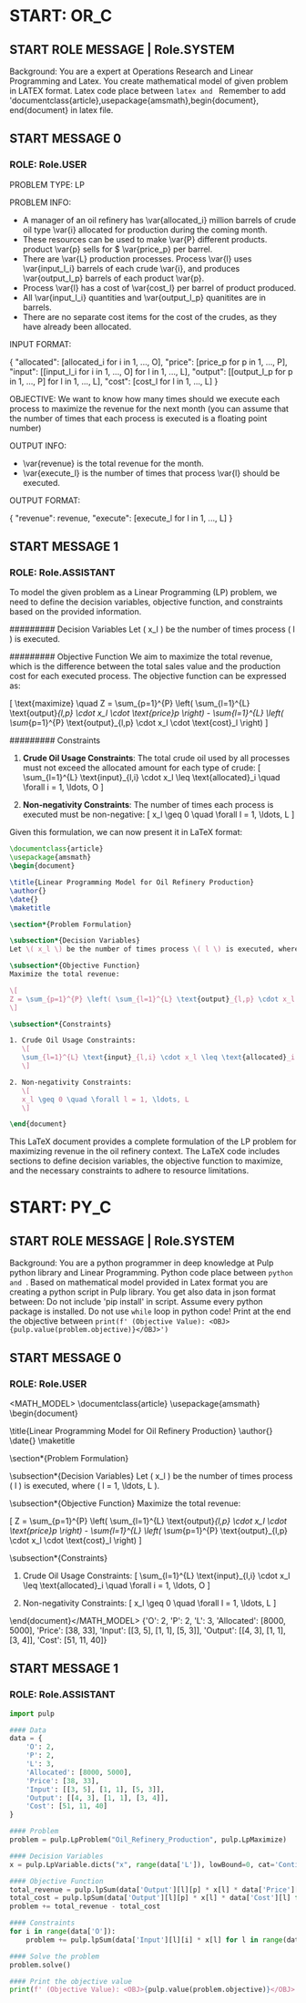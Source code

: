 # START: OR_C 
## START ROLE MESSAGE | Role.SYSTEM 
Background: You are a expert at Operations Research and Linear Programming and Latex. You create mathematical model of given problem in LATEX format. Latex code place between ```latex and ``` Remember to add 'documentclass{article},usepackage{amsmath},begin{document}, end{document} in latex file. 
## START MESSAGE 0 
### ROLE: Role.USER
<DESCRIPTION>
PROBLEM TYPE: LP

PROBLEM INFO: 

- A manager of an oil refinery has \var{allocated_i} million barrels of crude oil type \var{i} allocated for production during the coming month. 
- These resources can be used to make \var{P} different products. product \var{p} sells for $ \var{price_p} per barrel.
- There are \var{L} production processes. Process \var{l} uses \var{input_l_i} barrels of each crude \var{i}, and produces \var{output_l_p} barrels of each product \var{p}. 
- Process \var{l} has a cost of \var{cost_l} per barrel of product produced.
- All \var{input_l_i} quantities and \var{output_l_p} quanitites are in barrels. 
- There are no separate cost items for the cost of the crudes, as they have already been allocated.

INPUT FORMAT: 

{
    "allocated": [allocated_i for i in 1, ..., O],
    "price": [price_p for p in 1, ..., P],
    "input": [[input_l_i for i in 1, ..., O] for l in 1, ..., L],
    "output": [[output_l_p for p in 1, ..., P] for l in 1, ..., L],
    "cost": [cost_l for l in 1, ..., L]
}

OBJECTIVE: We want to know how many times should we execute each process to maximize the revenue for the next month (you can assume that the number of times that each process is executed is a floating point number)

OUTPUT INFO:

- \var{revenue} is the total revenue for the month.
- \var{execute_l} is the number of times that process \var{l} should be executed.

OUTPUT FORMAT:

{
    "revenue": revenue,
    "execute": [execute_l for l in 1, ..., L]
}

</DESCRIPTION>


## START MESSAGE 1 
### ROLE: Role.ASSISTANT
To model the given problem as a Linear Programming (LP) problem, we need to define the decision variables, objective function, and constraints based on the provided information.

######### Decision Variables
Let \( x_l \) be the number of times process \( l \) is executed.

######### Objective Function
We aim to maximize the total revenue, which is the difference between the total sales value and the production cost for each executed process. The objective function can be expressed as:

\[
\text{maximize} \quad Z = \sum_{p=1}^{P} \left( \sum_{l=1}^{L} \text{output}_{l,p} \cdot x_l \cdot \text{price}_p \right) - \sum_{l=1}^{L} \left( \sum_{p=1}^{P} \text{output}_{l,p} \cdot x_l \cdot \text{cost}_l \right)
\]

######### Constraints
1. **Crude Oil Usage Constraints**: The total crude oil used by all processes must not exceed the allocated amount for each type of crude:
   \[
   \sum_{l=1}^{L} \text{input}_{l,i} \cdot x_l \leq \text{allocated}_i \quad \forall i = 1, \ldots, O
   \]

2. **Non-negativity Constraints**: The number of times each process is executed must be non-negative:
   \[
   x_l \geq 0 \quad \forall l = 1, \ldots, L
   \]

Given this formulation, we can now present it in LaTeX format:

```latex
\documentclass{article}
\usepackage{amsmath}
\begin{document}

\title{Linear Programming Model for Oil Refinery Production}
\author{}
\date{}
\maketitle

\section*{Problem Formulation}

\subsection*{Decision Variables}
Let \( x_l \) be the number of times process \( l \) is executed, where \( l = 1, \ldots, L \).

\subsection*{Objective Function}
Maximize the total revenue:

\[
Z = \sum_{p=1}^{P} \left( \sum_{l=1}^{L} \text{output}_{l,p} \cdot x_l \cdot \text{price}_p \right) - \sum_{l=1}^{L} \left( \sum_{p=1}^{P} \text{output}_{l,p} \cdot x_l \cdot \text{cost}_l \right)
\]

\subsection*{Constraints}

1. Crude Oil Usage Constraints:
   \[
   \sum_{l=1}^{L} \text{input}_{l,i} \cdot x_l \leq \text{allocated}_i \quad \forall i = 1, \ldots, O
   \]

2. Non-negativity Constraints:
   \[
   x_l \geq 0 \quad \forall l = 1, \ldots, L
   \]

\end{document}
```

This LaTeX document provides a complete formulation of the LP problem for maximizing revenue in the oil refinery context. The LaTeX code includes sections to define decision variables, the objective function to maximize, and the necessary constraints to adhere to resource limitations.

# START: PY_C 
## START ROLE MESSAGE | Role.SYSTEM 
Background: You are a python programmer in deep knowledge at Pulp python library and Linear Programming. Python code place between ```python and ```. Based on mathematical model provided in Latex format you are creating a python script in Pulp library. You get also data in json format between: <DATA></DATA> Do not include 'pip install' in script. Assume every python package is installed. Do not use `while` loop in python code! Print at the end the objective between <OBJ></OBJ> `print(f' (Objective Value): <OBJ>{pulp.value(problem.objective)}</OBJ>')` 
## START MESSAGE 0 
### ROLE: Role.USER
<MATH_MODEL>
\documentclass{article}
\usepackage{amsmath}
\begin{document}

\title{Linear Programming Model for Oil Refinery Production}
\author{}
\date{}
\maketitle

\section*{Problem Formulation}

\subsection*{Decision Variables}
Let \( x_l \) be the number of times process \( l \) is executed, where \( l = 1, \ldots, L \).

\subsection*{Objective Function}
Maximize the total revenue:

\[
Z = \sum_{p=1}^{P} \left( \sum_{l=1}^{L} \text{output}_{l,p} \cdot x_l \cdot \text{price}_p \right) - \sum_{l=1}^{L} \left( \sum_{p=1}^{P} \text{output}_{l,p} \cdot x_l \cdot \text{cost}_l \right)
\]

\subsection*{Constraints}

1. Crude Oil Usage Constraints:
   \[
   \sum_{l=1}^{L} \text{input}_{l,i} \cdot x_l \leq \text{allocated}_i \quad \forall i = 1, \ldots, O
   \]

2. Non-negativity Constraints:
   \[
   x_l \geq 0 \quad \forall l = 1, \ldots, L
   \]

\end{document}</MATH_MODEL>
<DATA>
{'O': 2, 'P': 2, 'L': 3, 'Allocated': [8000, 5000], 'Price': [38, 33], 'Input': [[3, 5], [1, 1], [5, 3]], 'Output': [[4, 3], [1, 1], [3, 4]], 'Cost': [51, 11, 40]}</DATA>


## START MESSAGE 1 
### ROLE: Role.ASSISTANT
```python
import pulp

#### Data
data = {
    'O': 2,
    'P': 2,
    'L': 3,
    'Allocated': [8000, 5000],
    'Price': [38, 33],
    'Input': [[3, 5], [1, 1], [5, 3]],
    'Output': [[4, 3], [1, 1], [3, 4]],
    'Cost': [51, 11, 40]
}

#### Problem
problem = pulp.LpProblem("Oil_Refinery_Production", pulp.LpMaximize)

#### Decision Variables
x = pulp.LpVariable.dicts("x", range(data['L']), lowBound=0, cat='Continuous')

#### Objective Function
total_revenue = pulp.lpSum(data['Output'][l][p] * x[l] * data['Price'][p] for l in range(data['L']) for p in range(data['P']))
total_cost = pulp.lpSum(data['Output'][l][p] * x[l] * data['Cost'][l] for l in range(data['L']) for p in range(data['P']))
problem += total_revenue - total_cost

#### Constraints
for i in range(data['O']):
    problem += pulp.lpSum(data['Input'][l][i] * x[l] for l in range(data['L'])) <= data['Allocated'][i]

#### Solve the problem
problem.solve()

#### Print the objective value
print(f' (Objective Value): <OBJ>{pulp.value(problem.objective)}</OBJ>')
```


